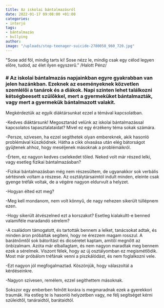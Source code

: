 ```yaml
---
title: Az iskolai bántalmazásról
date: 2022-01-17 09:08:00 +01:00
categories:
- interjú
tags:
- bántalmazás
- bullying
author: 
image: "/uploads/stop-teenager-suicide-2780058_960_720.jpg"
---
```


"Sose add föl, mindig tarts ki!
Sose nézz le, mindig csak egy
célod legyen előre, tudod,
az élet ilyen egyszerű.”
/Halott Pénz/


### # Az iskolai bántalmazás napjainkban egyre gyakrabban van jelen hazánkban. Ezeknek az eseményeknek közvetlen szemlélői a tanárok és a diákok. Napi szinten lehet találkozni kétségbeesett szülőkkel, mert a gyermeküket bántalmazták, vagy mert a gyermekük bántalmazott valakit.


Megkérdeztük az egyik diáktársunkat ezzel a témával kapcsolatban.

-Kedves diáktársunk! Megosztanád velünk az iskolai bántalmazással kapcsolatos tapasztalataidat? Mivel ez egy érzékeny téma sokak számára.

-Persze, szívesen, ha ezzel segíthetek olyan embereknek, akik hasonló problémával küszködnek. Hátha a cikk olvasása után elég bátorságot gyűjtenek ahhoz, hogy meséljenek másoknak a problémáikról.

-Értem, ez nagyon kedves cselekedet tőled. Neked volt már részed lelki, vagy esetleg fizikai bántalmazásban?

-Fizikai bántalmazásban még nem részesültem, de ugyanakkor sok verbális sértésnek voltam a részese. Az osztálytársaimtól indult minden, eleinte csak gyenge tréfák voltak, de a végére nagyon eldurvult a helyzet.

-Hogyan élted ezt meg?

-Meg kell mondanom, nem volt könnyű, de nagy nehezen sikerült túllépnem ezen.

-Hogy sikerült átvészelned ezt a korszakot? Esetleg kialakultt-e benned valamiféle maradandó sérelem?

-A családom támogatott, és tartották bennem a lelket, tanácsokat adtak, és minden áron próbáltak segíteni, hogy ne érezzem magam rosszul. A barátnőmtől sok bátorítást és dicséretet kaptam, amitől megnőtt az önbizalmam. Azóta már elballagtam, és nem nagyon maradtak meg bennem ezek a sérelmek. Viszont félek, hogy az új osztályomban ez megismétlődik. Most már próbálom tréfának venni a piszkálódást, és nem foglalkozni vele.

-Ezt nagyon jól megfogalmaztad. Köszönjük, hogy válaszoltál a kérdéseinkre.

-Nagyon szívesen, remélem, ezzel segíthettem másoknak.


Sokszor egy emberben felnőtt korára is megmaradnak ezek a gyerekkori traumák. Ha estleg te is hasonló helyzetben vagy, ne félj segítséget kérni szüleidtől, tanáraidtól, barátaidtól. 
